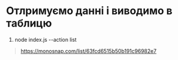 # Отлримуємо данні і виводимо в таблицю 
1. node index.js --action list
 > https://monosnap.com/list/63fcd6515b50b191c96982e7
